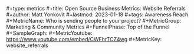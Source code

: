 #+type: metrics
#+title: Open Source Business Metrics: Website Referrals
#+author: Matt Yonkovit
#+lastmod: 2023-01-18
#+tags: Awareness Reach  
#+MetricName: Who is sending people to your project?
#+MetricGroup: Marketing & Community Metrics
#+FunnelPhase: Top of the Funnel
#+SampleGraph: 
#+MetricYoutube: https://www.youtube.com/embed/CWFhrTCZ4wg
#+MetricKey: website_referrals
